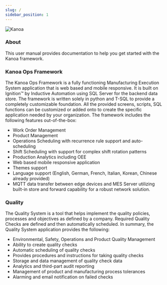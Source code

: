 ```yaml
---
slug: /
sidebar_position: 1
---
```


![Kanoa](/img/kanoa.png)
### About
This user manual provides documentation to help you get started with the Kanoa framework.

### Kanoa Ops Framework 
The Kanoa Ops Framework is a fully functioning Manufacturing Execution System application that is web based and mobile responsive. It is built on Ignition™ by Inductive Automation using SQL Server for the backend data store. The framework is written solely in python and T-SQL to provide a completely customizable foundation. All the provided screens, scripts, SQL functions can be customized or added onto to create the specific application needed by your organization. The framework includes the following features out-of-the-box:  
* Work Order Management 
* Product Management 
* Operations Scheduling with recurrence rule support and auto-scheduling 
* Shift Scheduling with support for complex shift rotation patterns 
* Production Analytics including OEE 
* Web based mobile responsive application 
* Themes support 
* Language support (English, German, French, Italian, Korean, Chinese already provided)
* MQTT data transfer between edge devices and MES Server utilizing built-in store and forward capability for a robust network solution.

### Quality
The Quality System is a tool that helps implement the quality policies, processes and objectives as defined by a company. Required Quality Checks are defined and then automatically scheduled. In summary, the Quality System application provides the following:
* Environmental, Safety, Operations and Product Quality Management 
* Ability to create quality checks 
* Automatic scheduling of quality checks 
* Provides procedures and instructions for taking quality checks 
* Storage and data management of quality check data 
* Analytics and third-part audit reporting 
* Management of product and manufacturing process tolerances 
* Alarming and email notification on failed checks
